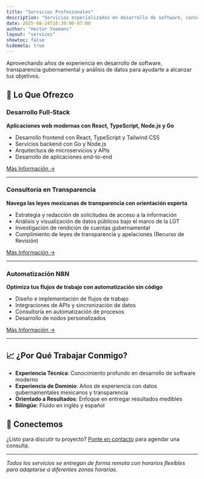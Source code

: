 ```yaml
---
title: "Servicios Profesionales"
description: "Servicios especializados en desarrollo de software, consultoría en transparencia y soluciones de automatización"
date: 2025-08-24T16:30:00-07:00
author: "Hector Yeomans"
layout: "services"
showtoc: false
hidemeta: true
---
```


Aprovechando años de experiencia en desarrollo de software, transparencia gubernamental y análisis de datos para ayudarte a alcanzar tus objetivos.

## 🚀 Lo Que Ofrezco

### Desarrollo Full-Stack
**Aplicaciones web modernas con React, TypeScript, Node.js y Go**
- Desarrollo frontend con React, TypeScript y Tailwind CSS
- Servicios backend con Go y Node.js
- Arquitectura de microservicios y APIs
- Desarrollo de aplicaciones end-to-end

[Más Información →](/services/fullstack-development/)

---

### Consultoría en Transparencia
**Navega las leyes mexicanas de transparencia con orientación experta**
- Estrategia y redacción de solicitudes de acceso a la información
- Análisis y visualización de datos públicos bajo el marco de la LGT
- Investigación de rendición de cuentas gubernamental
- Cumplimiento de leyes de transparencia y apelaciones (Recurso de Revisión)

[Más Información →](/services/transparency-consulting/)

---

### Automatización N8N
**Optimiza tus flujos de trabajo con automatización sin código**
- Diseño e implementación de flujos de trabajo
- Integraciones de APIs y sincronización de datos
- Consultoría en automatización de procesos
- Desarrollo de nodos personalizados

[Más Información →](/services/n8n-automation/)

---

## 📈 ¿Por Qué Trabajar Conmigo?

- **Experiencia Técnica**: Conocimiento profundo en desarrollo de software moderno
- **Experiencia de Dominio**: Años de experiencia con datos gubernamentales mexicanos y transparencia
- **Orientado a Resultados**: Enfoque en entregar resultados medibles
- **Bilingüe**: Fluido en inglés y español

## 🤝 Conectemos

¿Listo para discutir tu proyecto? [Ponte en contacto](mailto:mail@hyeomans.com) para agendar una consulta.

---

*Todos los servicios se entregan de forma remota con horarios flexibles para adaptarse a diferentes zonas horarias.*